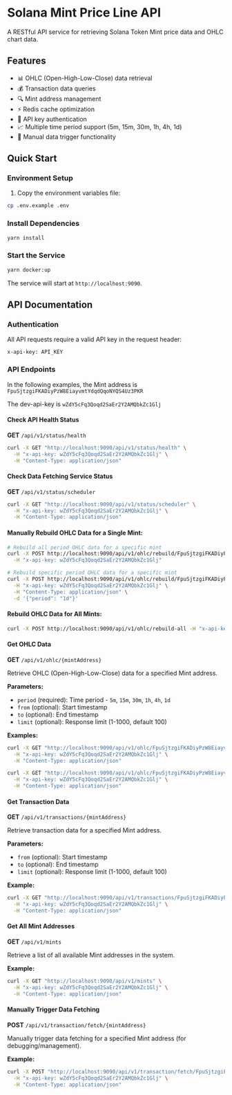 # Solana Mint Price Line API

A RESTful API service for retrieving Solana Token Mint price data and OHLC chart data.

## Features

- 📊 OHLC (Open-High-Low-Close) data retrieval
- 💰 Transaction data queries
- 🔍 Mint address management
- ⚡ Redis cache optimization
- 🔐 API key authentication
- 📈 Multiple time period support (5m, 15m, 30m, 1h, 4h, 1d)
- 🚀 Manual data trigger functionality

## Quick Start

### Environment Setup

1. Copy the environment variables file:
```bash
cp .env.example .env
```

### Install Dependencies

```bash
yarn install
```

### Start the Service

```bash
yarn docker:up
```

The service will start at `http://localhost:9090`.

## API Documentation

### Authentication

All API requests require a valid API key in the request header:

```
x-api-key: API_KEY
```

### API Endpoints

In the following examples, the Mint address is `FpuSjtzgiFKADiyPzW8EiayvmtYdqdQqoNYQS4Uz3PKR`

The dev-api-key is `wZdY5cFq3Qoqd2SaEr2Y2AMQbkZc1Glj`

#### Check API Health Status
**GET** `/api/v1/status/health`

```bash
curl -X GET "http://localhost:9090/api/v1/status/health" \
  -H "x-api-key: wZdY5cFq3Qoqd2SaEr2Y2AMQbkZc1Glj" \
  -H "Content-Type: application/json"
```

#### Check Data Fetching Service Status
**GET** `/api/v1/status/scheduler`

```bash
curl -X GET "http://localhost:9090/api/v1/status/scheduler" \
  -H "x-api-key: wZdY5cFq3Qoqd2SaEr2Y2AMQbkZc1Glj" \
  -H "Content-Type: application/json"
```

#### Manually Rebuild OHLC Data for a Single Mint:
```bash
# Rebuild all period OHLC data for a specific mint
curl -X POST http://localhost:9090/api/v1/ohlc/rebuild/FpuSjtzgiFKADiyPzW8EiayvmtYdqdQqoNYQS4Uz3PKR \
  -H "x-api-key: wZdY5cFq3Qoqd2SaEr2Y2AMQbkZc1Glj"

# Rebuild specific period OHLC data for a specific mint
curl -X POST http://localhost:9090/api/v1/ohlc/rebuild/FpuSjtzgiFKADiyPzW8EiayvmtYdqdQqoNYQS4Uz3PKR \
  -H "x-api-key: wZdY5cFq3Qoqd2SaEr2Y2AMQbkZc1Glj" \
  -H "Content-Type: application/json" \
  -d '{"period": "1d"}'
```

#### Rebuild OHLC Data for All Mints:
```bash
curl -X POST http://localhost:9090/api/v1/ohlc/rebuild-all -H "x-api-key: wZdY5cFq3Qoqd2SaEr2Y2AMQbkZc1Glj"
```

#### Get OHLC Data

**GET** `/api/v1/ohlc/{mintAddress}`

Retrieve OHLC (Open-High-Low-Close) data for a specified Mint address.

**Parameters:**
- `period` (required): Time period - `5m`, `15m`, `30m`, `1h`, `4h`, `1d`
- `from` (optional): Start timestamp
- `to` (optional): End timestamp
- `limit` (optional): Response limit (1-1000, default 100)

**Examples:**
```bash
curl -X GET "http://localhost:9090/api/v1/ohlc/FpuSjtzgiFKADiyPzW8EiayvmtYdqdQqoNYQS4Uz3PKR?period=1d&limit=50" \
  -H "x-api-key: wZdY5cFq3Qoqd2SaEr2Y2AMQbkZc1Glj" \
  -H "Content-Type: application/json"

curl -X GET "http://localhost:9090/api/v1/ohlc/FpuSjtzgiFKADiyPzW8EiayvmtYdqdQqoNYQS4Uz3PKR?period=1h&limit=50&from=1752519966&to=1752692766" \
  -H "x-api-key: wZdY5cFq3Qoqd2SaEr2Y2AMQbkZc1Glj" \
  -H "Content-Type: application/json"
```

#### Get Transaction Data

**GET** `/api/v1/transactions/{mintAddress}`

Retrieve transaction data for a specified Mint address.

**Parameters:**
- `from` (optional): Start timestamp
- `to` (optional): End timestamp
- `limit` (optional): Response limit (1-1000, default 100)

**Example:**
```bash
curl -X GET "http://localhost:9090/api/v1/transactions/FpuSjtzgiFKADiyPzW8EiayvmtYdqdQqoNYQS4Uz3PKR?limit=100" \
  -H "x-api-key: wZdY5cFq3Qoqd2SaEr2Y2AMQbkZc1Glj" \
  -H "Content-Type: application/json"
```

#### Get All Mint Addresses

**GET** `/api/v1/mints`

Retrieve a list of all available Mint addresses in the system.

**Example:**
```bash
curl -X GET "http://localhost:9090/api/v1/mints" \
  -H "x-api-key: wZdY5cFq3Qoqd2SaEr2Y2AMQbkZc1Glj" \
  -H "Content-Type: application/json"
```

#### Manually Trigger Data Fetching

**POST** `/api/v1/transaction/fetch/{mintAddress}`

Manually trigger data fetching for a specified Mint address (for debugging/management).

**Example:**
```bash
curl -X POST "http://localhost:9090/api/v1/transaction/fetch/FpuSjtzgiFKADiyPzW8EiayvmtYdqdQqoNYQS4Uz3PKR" \
  -H "x-api-key: wZdY5cFq3Qoqd2SaEr2Y2AMQbkZc1Glj" \
  -H "Content-Type: application/json"
```